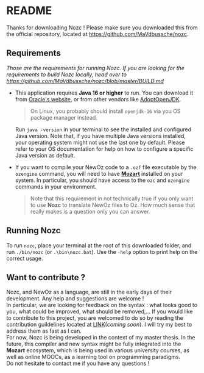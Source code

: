 # README

Thanks for downloading Nozc ! Please make sure you downloaded this from the official repository,
located at https://github.com/MaVdbussche/nozc.

## Requirements
*Those are the requirements for running Nozc. If you are looking for the requirements to build Nozc locally, head over to https://github.com/MaVdbussche/nozc/blob/master/BUILD.md*

* This application requires **Java 16 or higher** to run. You can download it from
  [Oracle's website](https://www.oracle.com/java/technologies/javase-downloads.html),
  or from other vendors like [AdoptOpenJDK](https://adoptopenjdk.net).
  >On Linux, you probably should install `openjdk-16` via you OS package manager instead.

  Run `java -version` in your terminal to see the installed and configured Java version.
  Note that, if you have multiple Java versions installed, your operating system might not use
  the last one by default.
  Please refer to your OS documentation for help on how to configure a specific Java version
  as default.
  

* If you want to compile your NewOz code to a `.ozf` file executable by the `ozengine` command,
  you will need to have [**Mozart**](https://github.com/mozart/mozart2) installed on your system.
  In particular, you should have access to the `ozc` and `ozengine` commands in your environment.
  >Note that this requirement in not technically true if you only want to use **Nozc** to translate
  > NewOz files to Oz. How much sense that really makes is a question only you can answer.

## Running Nozc
To run `nozc`, place your terminal at the root of this downloaded folder, and run `./bin/nozc` (or `.\bin\nozc.bat`).
Use the `-help` option to print help on the correct usage.

## Want to contribute ?
Nozc, and NewOz as a language, are still in the early days of their development. Any help and suggestions are welcome !\
In particular, we are looking for feedback on the syntax : what looks good to you, what could be improved, what should be removed,...
If you would like to contribute to this project, you are welcomed to do so by reading the contribution guildelines located at [LINK]()(_coming soon_).
I will try my best to address them as fast as I can.\
For now, Nozc is being developed in the context of my master thesis.
In the future, this compiler and new syntax might be fully integrated into the **Mozart** ecosystem,
which is being used in various university courses, as well as online MOOCs, as a learning tool on programming paradigms.\
Do not hesitate to contact me if you have any questions !